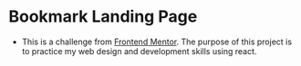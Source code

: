 # Bookmark Landing Page

- This is a challenge from [Frontend Mentor](https://www.frontendmentor.io/). The purpose of this project is to practice my web design and development skills using react.